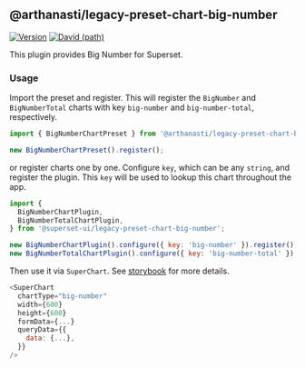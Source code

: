 ## @arthanasti/legacy-preset-chart-big-number

[![Version](https://img.shields.io/npm/v/@superset-ui/legacy-preset-chart-big-number.svg?style=flat-square)](https://www.npmjs.com/package/@superset-ui/legacy-preset-chart-big-number)
[![David (path)](https://img.shields.io/david/apache-superset/superset-ui-plugins.svg?path=packages%2Fsuperset-ui-legacy-preset-chart-big-number&style=flat-square)](https://david-dm.org/apache-superset/superset-ui-plugins?path=plugins/superset-ui-legacy-preset-chart-big-number)

This plugin provides Big Number for Superset.

### Usage

Import the preset and register. This will register the `BigNumber` and `BigNumberTotal` charts with
key `big-number` and `big-number-total`, respectively.

```js
import { BigNumberChartPreset } from '@arthanasti/legacy-preset-chart-big-number';

new BigNumberChartPreset().register();
```

or register charts one by one. Configure `key`, which can be any `string`, and register the plugin.
This `key` will be used to lookup this chart throughout the app.

```js
import {
  BigNumberChartPlugin,
  BigNumberTotalChartPlugin,
} from '@superset-ui/legacy-preset-chart-big-number';

new BigNumberChartPlugin().configure({ key: 'big-number' }).register();
new BigNumberTotalChartPlugin().configure({ key: 'big-number-total' }).register();
```

Then use it via `SuperChart`. See
[storybook](https://apache-superset.github.io/superset-ui-plugins/?selectedKind=plugin-chart-big-number)
for more details.

```js
<SuperChart
  chartType="big-number"
  width={600}
  height={600}
  formData={...}
  queryData={{
    data: {...},
  }}
/>
```
